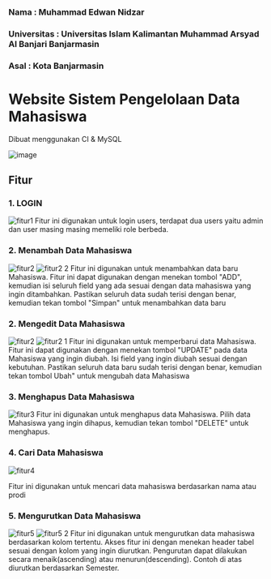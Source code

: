 ### Nama          : Muhammad Edwan Nidzar
### Universitas   : Universitas Islam Kalimantan Muhammad Arsyad Al Banjari Banjarmasin
### Asal          : Kota Banjarmasin

# Website Sistem Pengelolaan Data Mahasiswa
Dibuat menggunakan CI & MySQL

![image](https://user-images.githubusercontent.com/56621669/215967558-9661d47e-7f2c-4fdc-a469-e10ccef2fc60.png)


## Fitur
### 1. LOGIN
![fitur1](https://user-images.githubusercontent.com/56621669/215967803-3049fafe-7e58-41f7-9472-3444ada6cc49.png)
Fitur ini digunakan untuk login users, terdapat dua users yaitu admin dan user masing masing memeliki role berbeda.


### 2. Menambah Data Mahasiswa
![fitur2](https://user-images.githubusercontent.com/56621669/215968345-7e50800b-a4ff-4a1d-980f-040f224b03f7.png)
![fitur2 2](https://user-images.githubusercontent.com/56621669/215968437-836ebc13-2864-41af-a808-7941829e451c.png)
Fitur ini digunakan untuk menambahkan data baru Mahasiswa. Fitur ini dapat digunakan dengan menekan tombol "ADD", kemudian isi seluruh field yang ada sesuai dengan data mahasiswa yang ingin ditambahkan. Pastikan seluruh data sudah terisi dengan benar, kemudian tekan tombol "Simpan" untuk menambahkan data baru

### 2. Mengedit Data Mahasiswa
![fitur2](https://user-images.githubusercontent.com/56621669/215969282-0e609095-56b1-4c7b-9572-6d1c37d9ff69.png)
![fitur2 1](https://user-images.githubusercontent.com/56621669/215969428-70f10b25-8fdb-419a-a287-d9c5025f946e.png)
Fitur ini digunakan untuk memperbarui data Mahasiswa. Fitur ini dapat digunakan dengan menekan tombol "UPDATE" pada data Mahasiswa yang ingin diubah. Isi field yang ingin diubah sesuai dengan kebutuhan. Pastikan seluruh data baru sudah terisi dengan benar, kemudian tekan tombol Ubah" untuk mengubah data Mahasiswa

### 3. Menghapus Data Mahasiswa
![fitur3](https://user-images.githubusercontent.com/56621669/215969282-0e609095-56b1-4c7b-9572-6d1c37d9ff69.png)
Fitur ini digunakan untuk menghapus data Mahasiswa. Pilih data Mahasiswa yang ingin dihapus, kemudian tekan tombol "DELETE" untuk menghapus. 

### 4. Cari Data Mahasiswa
![fitur4](https://user-images.githubusercontent.com/56621669/215969842-5e806e76-1f6b-45b9-a93e-79438a522568.png)

Fitur ini digunakan untuk mencari data mahasiswa berdasarkan nama atau prodi

### 5. Mengurutkan Data Mahasiswa
![fitur5](https://user-images.githubusercontent.com/95998981/212692520-1b1f3f7f-1e25-47dd-804b-19b5772d55d5.png)
![fitur5 2](https://user-images.githubusercontent.com/95998981/212692733-0e18e89e-683b-40cb-a857-2971145fdfe6.png)
Fitur ini digunakan untuk mengurutkan data mahasiswa berdasarkan kolom tertentu. Akses fitur ini dengan menekan header tabel sesuai dengan kolom yang ingin diurutkan. Pengurutan dapat dilakukan secara menaik(ascending) atau menurun(descending). Contoh di atas diurutkan berdasarkan Semester.
